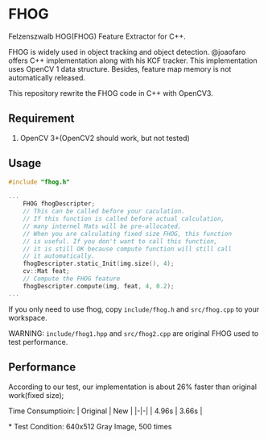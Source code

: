 # FHOG
Felzenszwalb HOG(FHOG) Feature Extractor for C++.

FHOG is widely used in object tracking and object detection. @joaofaro offers C++ implementation along with his KCF tracker. This implementation uses OpenCV 1 data structure. Besides, feature map memory is not automatically released.

This repository rewrite the FHOG code in C++ with OpenCV3.

## Requirement
1. OpenCV 3+(OpenCV2 should work, but not tested)

## Usage

```C++
#include "fhog.h"

...
    FHOG fhogDescripter;
    // This can be called before your caculation.
    // If this function is called before actual calculation,
    // many internel Mats will be pre-allocated.
    // When you are calculating fixed size FHOG, this function 
    // is useful. If you don't want to call this function,
    // it is still OK because compute function will still call
    // it automatically.
    fhogDescripter.static_Init(img.size(), 4);
    cv::Mat feat;
    // Compute the FHOG feature
    fhogDescripter.compute(img, feat, 4, 0.2);
...

```

If you only need to use fhog, copy ```include/fhog.h``` and ```src/fhog.cpp``` to your workspace. 

WARNING: ```include/fhog1.hpp``` and ```src/fhog2.cpp``` are original FHOG used to test performance.

## Performance
According to our test, our implementation is about 26% faster than original work(fixed size);

Time Consumptioin:
| Original | New |
|-|-|
| 4.96s | 3.66s |

\* Test Condition: 640x512 Gray Image, 500 times
